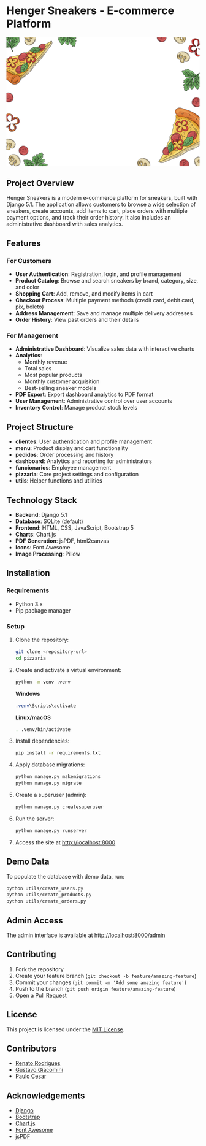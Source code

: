 # Henger Sneakers - E-commerce Platform

![Henger Sneakers](templates/static/clientes/img/11039274.jpg)

## Project Overview

Henger Sneakers is a modern e-commerce platform for sneakers, built with Django 5.1. The application allows customers to browse a wide selection of sneakers, create accounts, add items to cart, place orders with multiple payment options, and track their order history. It also includes an administrative dashboard with sales analytics.

## Features

### For Customers
- **User Authentication**: Registration, login, and profile management
- **Product Catalog**: Browse and search sneakers by brand, category, size, and color
- **Shopping Cart**: Add, remove, and modify items in cart
- **Checkout Process**: Multiple payment methods (credit card, debit card, pix, boleto)
- **Address Management**: Save and manage multiple delivery addresses
- **Order History**: View past orders and their details

### For Management
- **Administrative Dashboard**: Visualize sales data with interactive charts
- **Analytics**: 
  - Monthly revenue
  - Total sales
  - Most popular products
  - Monthly customer acquisition
  - Best-selling sneaker models
- **PDF Export**: Export dashboard analytics to PDF format
- **User Management**: Administrative control over user accounts
- **Inventory Control**: Manage product stock levels

## Project Structure

- **clientes**: User authentication and profile management
- **menu**: Product display and cart functionality
- **pedidos**: Order processing and history
- **dashboard**: Analytics and reporting for administrators
- **funcionarios**: Employee management
- **pizzaria**: Core project settings and configuration
- **utils**: Helper functions and utilities

## Technology Stack

- **Backend**: Django 5.1
- **Database**: SQLite (default)
- **Frontend**: HTML, CSS, JavaScript, Bootstrap 5
- **Charts**: Chart.js
- **PDF Generation**: jsPDF, html2canvas
- **Icons**: Font Awesome
- **Image Processing**: Pillow

## Installation

### Requirements
- Python 3.x
- Pip package manager

### Setup

1. Clone the repository:
   ```sh
   git clone <repository-url>
   cd pizzaria
   ```

2. Create and activate a virtual environment:
   ```sh
   python -m venv .venv
   ```
   
   **Windows**
   ```ps1
   .venv\Scripts\activate
   ```
   **Linux/macOS**
   ```sh
   . .venv/bin/activate
   ```

3. Install dependencies:
   ```sh
   pip install -r requirements.txt
   ```

4. Apply database migrations:
   ```sh
   python manage.py makemigrations
   python manage.py migrate
   ```

5. Create a superuser (admin):
   ```sh
   python manage.py createsuperuser
   ```

6. Run the server:
   ```sh
   python manage.py runserver
   ```

7. Access the site at [http://localhost:8000](http://localhost:8000)

## Demo Data

To populate the database with demo data, run:

```sh
python utils/create_users.py
python utils/create_products.py
python utils/create_orders.py
```

<!-- ## Screenshots

[Screenshots would be placed here] -->

## Admin Access

The admin interface is available at [http://localhost:8000/admin](http://localhost:8000/admin)

## Contributing

1. Fork the repository
2. Create your feature branch (`git checkout -b feature/amazing-feature`)
3. Commit your changes (`git commit -m 'Add some amazing feature'`)
4. Push to the branch (`git push origin feature/amazing-feature`)
5. Open a Pull Request

## License

This project is licensed under the [MIT License](LICENSE).

## Contributors

- [Renato Rodrigues](https://github.com/rodrigues-renato)
- [Gustavo Giacomini](https://github.com/GustavoGiacomini)
- [Paulo Cesar](https://github.com/paulocjr1)

## Acknowledgements
- [Django](https://www.djangoproject.com/)
- [Bootstrap](https://getbootstrap.com/)
- [Chart.js](https://www.chartjs.org/)
- [Font Awesome](https://fontawesome.com/)
- [jsPDF](https://github.com/MrRio/jsPDF)

